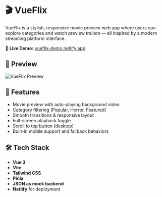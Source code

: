 # 🎬 VueFlix

VueFlix is a stylish, responsive movie preview web app where users can explore categories and watch preview trailers — all inspired by a modern streaming platform interface.

🔗 **Live Demo:** [vueflix-demo.netlify.app](https://vueflix-demo.netlify.app)

## 📸 Preview

![VueFlix Preview](public/images/preview.jpg) <!-- Optional image -->

## 🚀 Features

- Movie preview with auto-playing background video
- Category filtering (Popular, Horror, Featured)
- Smooth transitions & responsive layout
- Full-screen playback toggle
- Scroll to top button (desktop)
- Built-in mobile support and fallback behaviors

## 🛠️ Tech Stack

- **Vue 3**
- **Vite**
- **Tailwind CSS**
- **Pinia**
- **JSON as mock backend**
- **Netlify** for deployment


